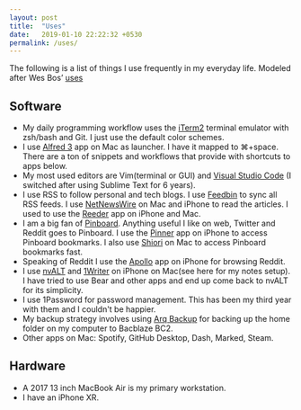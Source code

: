```yaml
---
layout: post
title:  "Uses"
date:   2019-01-10 22:22:32 +0530
permalink: /uses/
---
```

The following is a list of things I use frequently in my everyday life. Modeled after Wes Bos’ [uses](http://wesbos.com/uses)

## Software

- My daily programming workflow uses the [iTerm2](https://iterm2.com/) terminal emulator with zsh/bash and Git. I just use the default color schemes.
- I use [Alfred 3](https://alfredapp.com/) app on Mac as launcher. I have it mapped to ⌘+space.  There are a ton of snippets and workflows that provide with shortcuts to apps below.
- My most used editors are Vim(terminal or GUI) and [Visual Studio Code](https://code.visualstudio.com/) (I switched after using Sublime Text for 6 years).
- I use RSS to follow personal and tech blogs. I use [Feedbin](https://feedbin.com/) to sync all RSS feeds.  I use [NetNewsWire](https://ranchero.com/netnewswire/) on Mac and iPhone to read the articles. I used to use the [Reeder](https://reederapp.com/) app on iPhone and Mac.
- I am a big fan of [Pinboard](https://pinboard.in). Anything useful I like on web, Twitter and Reddit goes to Pinboard.  I use the [Pinner](https://apps.apple.com/app/pinner-social-bookmarking/id591613202) app on iPhone to access Pinboard bookmarks. I also use [Shiori](https://aki-null.net/shiori/) on Mac to access Pinboard bookmarks fast.
- Speaking of Reddit I use the [Apollo](https://apps.apple.com/us/app/apollo-for-reddit/id979274575) app on iPhone for browsing Reddit.
- I use [nvALT](https://brettterpstra.com/projects/nvalt/) and [1Writer](https://apps.apple.com/us/app/1writer/id680469088?ls=1) on iPhone on Mac(see here for my notes setup). I have tried to use Bear and other apps and end up come back to nvALT for its simplicity.
- I use 1Password for password management. This has been my third year with them and I couldn't be happier.
- My backup strategy involves using [Arq Backup](https://www.arqbackup.com/) for backing up the home folder on my computer to Bacblaze BC2.
- Other apps on Mac: Spotify, GitHub Desktop, Dash, Marked, Steam.

## Hardware

- A 2017 13 inch MacBook Air is my primary workstation.
- I have an iPhone XR.


